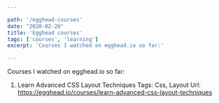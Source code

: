 ```yaml
---

path: '/egghead-courses'
date: "2020-02-20"
title: 'Egghead courses'
tags: ['courses', 'learning']
excerpt: 'Courses I watched on egghead.io so far:'

---
```


Courses I watched on egghead.io so far:
1. Learn Advanced CSS Layout Techniques
Tags: Css, Layout
Url: https://egghead.io/courses/learn-advanced-css-layout-techniques